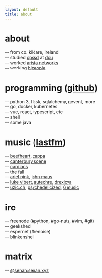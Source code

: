 ```yaml
---
layout: default
title: about
---
```


# about

-- from co. kildare, ireland  
-- studied [cpssd](https://cpssd.net/) at [dcu](https://www.dcu.ie/)  
-- worked [arista networks](https://www.arista.com/)  
-- working [hipeople](https://www.hipeople.io/)  

# programming ([github](https://github.com/sentriz))

-- python 3, flask, sqlalchemy, gevent, more  
-- go, docker, kubernetes  
-- vue, react, typescript, etc  
-- shell  
-- some java

# music ([lastfm](https://www.last.fm/user/sentriz))

-- [beefheart](http://open.spotify.com/album/0dfhgsfkg7g58cke33glah), [zappa](http://open.spotify.com/artist/6ra4giogczqzmoauecftgn)  
-- [canterbury scene](https://en.wikipedia.org/wiki/canterbury_scene)  
-- [cardiacs](https://www.youtube.com/watch?v=gNdnOTvGbJQ)  
-- [the fall](https://www.youtube.com/watch?v=YgA6v3DORY4)  
-- [ariel pink](https://www.youtube.com/watch?v=q05ERtorg4c&list=PLF4B81C8B3D576A63), [john maus](https://www.youtube.com/watch?v=4mxQJyjDrOM)  
-- [luke vibert](https://www.youtube.com/watch?v=yR1Mlj_Rd60), [autechre](https://www.youtube.com/watch?v=3ZU9z9Jyhfs), [drexicya](https://www.youtube.com/watch?v=5k6wmU8kTg4)  
-- [uzic.ch](http://stream.uzic.ch:9010/), [psychedelicized](http://199.58.160.146:8006/), [6 music](http://bbcmedia.ic.llnwd.net/stream/bbcmedia_6music_mf_p?s=1469283931&e=1469298331&h=4423c0d9919cfee73a82c1de6178bc84)

# irc

-- freenode (#python, #go-nuts, #vim, #git)  
-- geekshed  
-- espernet (#renoise)  
-- blinkenshell

# matrix

-- [@senan:senan.xyz](https://matrix.to/#/@senan:senan.xyz)
